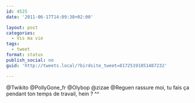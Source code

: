 ```yaml
---
id: 4525
date: '2011-06-17T14:09:38+02:00'

layout: post
categories:
  - Vis ma vie
tags:
  - tweet
format: status
publish_social: no
guid: 'http://tweets.local/?birdsite_tweet=81725191851487232'

---
```


@Twikito @PollyGone\_fr @Olybop @zizae @Reguen rassure moi, tu fais ça pendant ton temps de travail, hein ? ^^